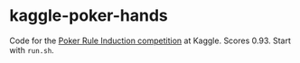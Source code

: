kaggle-poker-hands
==================

Code for the [Poker Rule Induction competition](http://www.kaggle.com/c/poker-rule-induction) at Kaggle. Scores 0.93. Start with `run.sh`. 

